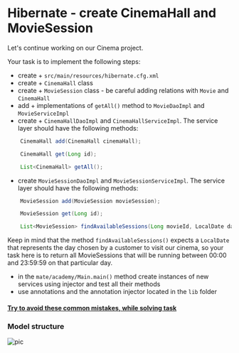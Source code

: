 # Hibernate - create CinemaHall and MovieSession

Let's continue working on our Cinema project.

Your task is to implement the following steps:
- create + `src/main/resources/hibernate.cfg.xml`
- create + `CinemaHall` class
- create + `MovieSession` class - be careful adding relations with `Movie` and `CinemaHall`
- add + implementations of `getAll()` method to `MovieDaoImpl` and `MovieServiceImpl`
- create + `CinemaHallDaoImpl` and `CinemaHallServiceImpl`.
The service layer should have the following methods:
```java
    CinemaHall add(CinemaHall cinemaHall);

    CinemaHall get(Long id);

    List<CinemaHall> getAll();
```
- create `MovieSessionDaoImpl` and `MovieSessionServiceImpl`.
The service layer should have the following methods:
```java
    MovieSession add(MovieSession movieSession);

    MovieSession get(Long id);

    List<MovieSession> findAvailableSessions(Long movieId, LocalDate date);
```
Keep in mind that the method `findAvailableSessions()` expects a `LocalDate` that represents the day 
chosen by a customer to visit our cinema, so your task here is to return all MovieSessions 
that will be running between 00:00 and 23:59:59 on that particular day.
- in the `mate/academy/Main.main()` method create instances of new services 
using injector and test all their methods
- use annotations and the annotation injector located in the `lib` folder

#### [Try to avoid these common mistakes, while solving task](./checklist.md)

### Model structure 
![pic](Hibernate_Cinema_Uml.png)
